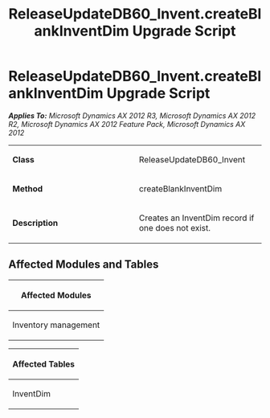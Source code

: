﻿---
title: ReleaseUpdateDB60_Invent.createBlankInventDim Upgrade Script
TOCTitle: ReleaseUpdateDB60_Invent.createBlankInventDim Upgrade Script
ms:assetid: c26503c5-8a6c-5c1d-21af-d8d499340782
ms:mtpsurl: https://msdn.microsoft.com/en-us/library/JJ686814(v=AX.60)
ms:contentKeyID: 49711011
ms.date: 05/18/2015
mtps_version: v=AX.60
---

# ReleaseUpdateDB60\_Invent.createBlankInventDim Upgrade Script 


_**Applies To:** Microsoft Dynamics AX 2012 R3, Microsoft Dynamics AX 2012 R2, Microsoft Dynamics AX 2012 Feature Pack, Microsoft Dynamics AX 2012_

<table>
<colgroup>
<col style="width: 50%" />
<col style="width: 50%" />
</colgroup>
<tbody>
<tr class="odd">
<td><p><strong>Class</strong></p></td>
<td><p>ReleaseUpdateDB60_Invent</p></td>
</tr>
<tr class="even">
<td><p><strong>Method</strong></p></td>
<td><p>createBlankInventDim</p></td>
</tr>
<tr class="odd">
<td><p><strong>Description</strong></p></td>
<td><p>Creates an InventDim record if one does not exist.</p></td>
</tr>
</tbody>
</table>


## Affected Modules and Tables

<table>
<colgroup>
<col style="width: 100%" />
</colgroup>
<thead>
<tr class="header">
<th><p>Affected Modules</p></th>
</tr>
</thead>
<tbody>
<tr class="odd">
<td><p>Inventory management</p></td>
</tr>
</tbody>
</table>


<table>
<colgroup>
<col style="width: 100%" />
</colgroup>
<thead>
<tr class="header">
<th><p>Affected Tables</p></th>
</tr>
</thead>
<tbody>
<tr class="odd">
<td><p>InventDim</p></td>
</tr>
</tbody>
</table>

  


